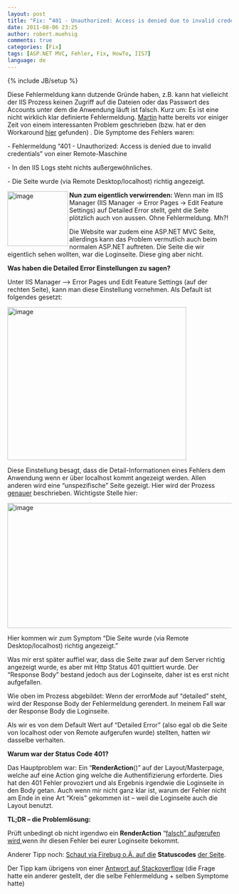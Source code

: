 ```yaml
---
layout: post
title: "Fix: “401 - Unauthorized: Access is denied due to invalid credentials” bei ASP.NET MVC & IIS 7"
date: 2011-08-06 23:25
author: robert.muehsig
comments: true
categories: [Fix]
tags: [ASP.NET MVC, Fehler, Fix, HowTo, IIS7]
language: de
---
```

{% include JB/setup %}
<p>Diese Fehlermeldung kann dutzende Gründe haben, z.B. kann hat vielleicht der IIS Prozess keinen Zugriff auf die Dateien oder das Passwort des Accounts unter dem die Anwendung läuft ist falsch. Kurz um: Es ist eine nicht wirklich klar definierte Fehlermeldung. <a href="http://www.uniquesoftware.de/Blog/de/post/2011/07/22/Access-denied-due-to-invalid-credentials-aber-nur-manchmal.aspx">Martin</a> hatte bereits vor einiger Zeit von einem interessanten Problem geschrieben (bzw. hat er den Workaround <a href="http://blog.yeticode.co.uk/2011/03/iis7-iis-express-401-access-is-denied-due-to-invalid-credentials-issue/">hier</a> gefunden) . Die Symptome des Fehlers waren:</p> <p>- Fehlermeldung “401 - Unauthorized: Access is denied due to invalid credentials” von einer Remote-Maschine</p> <p>- In den IIS Logs steht nichts außergewöhnliches.</p> <p>- Die Seite wurde (via Remote Desktop/localhost) richtig angezeigt.</p> <p><a href="{{BASE_PATH}}/assets/wp-images-de/image1322.png"><img style="background-image: none; border-bottom: 0px; border-left: 0px; padding-left: 0px; padding-right: 0px; display: inline; float: left; border-top: 0px; border-right: 0px; padding-top: 0px" title="image" border="0" alt="image" align="left" src="{{BASE_PATH}}/assets/wp-images-de/image_thumb504.png" width="136" height="123"></a><strong>Nun zum eigentlich verwirrenden:</strong> Wenn man im IIS Manager (IIS Manager -&gt; Error Pages -&gt; Edit Feature Settings) auf Detailed Error stellt, geht die Seite plötzlich auch von aussen. Ohne Fehlermeldung. Mh?!</p> <p>Die Website war zudem eine ASP.NET MVC Seite, allerdings kann das Problem vermutlich auch beim normalen ASP.NET auftreten. Die Seite die wir eigentlich sehen wollten, war die Loginseite. Diese ging aber nicht.</p> <p><strong>Was haben die Detailed Error Einstellungen zu sagen?</strong></p> <p>Unter IIS Manager –&gt; Error Pages und Edit Feature Settings (auf der rechten Seite), kann man diese Einstellung vornehmen. Als Default ist folgendes gesetzt:</p> <p><a href="{{BASE_PATH}}/assets/wp-images-de/image1323.png"><img style="background-image: none; border-bottom: 0px; border-left: 0px; padding-left: 0px; padding-right: 0px; display: inline; border-top: 0px; border-right: 0px; padding-top: 0px" title="image" border="0" alt="image" src="{{BASE_PATH}}/assets/wp-images-de/image_thumb505.png" width="402" height="344"></a></p> <p>Diese Einstellung besagt, dass die Detail-Informationen eines Fehlers dem Anwendung wenn er über localhost kommt angezeigt werden. Allen anderen wird eine “unspezifische” Seite gezeigt. Hier wird der Prozess <a href="http://learn.iis.net/page.aspx/267/how-to-use-http-detailed-errors-in-iis-70/">genauer</a> beschrieben. Wichtigste Stelle hier:</p> <p><a href="{{BASE_PATH}}/assets/wp-images-de/image1324.png"><img style="background-image: none; border-bottom: 0px; border-left: 0px; padding-left: 0px; padding-right: 0px; display: inline; border-top: 0px; border-right: 0px; padding-top: 0px" title="image" border="0" alt="image" src="{{BASE_PATH}}/assets/wp-images-de/image_thumb506.png" width="544" height="281"></a></p> <p>Hier kommen wir zum Symptom “Die Seite wurde (via Remote Desktop/localhost) richtig angezeigt.”</p> <p>Was mir erst später auffiel war, dass die Seite zwar auf dem Server richtig angezeigt wurde, es aber mit Http Status 401 quittiert wurde. Der “Response Body” bestand jedoch aus der Loginseite, daher ist es erst nicht aufgefallen.</p> <p>Wie oben im Prozess abgebildet: Wenn der errorMode auf “detailed” steht, wird der Response Body der Fehlermeldung gerendert. In meinem Fall war der Response Body die Loginseite.</p> <p>Als wir es von dem Default Wert auf “Detailed Error” (also egal ob die Seite von localhost oder von Remote aufgerufen wurde) stellten, hatten wir dasselbe verhalten.</p> <p><strong>Warum war der Status Code 401?</strong></p> <p>Das Hauptproblem war: Ein “<strong>RenderAction</strong>()” auf der Layout/Masterpage, welche auf eine Action ging welche die Authentifizierung erforderte. Dies hat den 401 Fehler provoziert und als Ergebnis irgendwie die Loginseite in den Body getan. Auch wenn mir nicht ganz klar ist, warum der Fehler nicht am Ende in eine Art “Kreis” gekommen ist – weil die Loginseite auch die Layout benutzt. </p> <p><strong>TL;DR – die Problemlösung:</strong></p> <p>Prüft unbedingt ob nicht irgendwo ein <strong>RenderAction</strong> “<u>falsch” aufgerufen wird </u>wenn ihr diesen Fehler bei eurer Loginseite bekommt. </p> <p>Anderer Tipp noch: <u>Schaut via Firebug o.Ä. auf die</u> <strong>Statuscodes</strong> <u>der Seite</u>.</p> <p>Der Tipp kam übrigens von einer <a href="http://serverfault.com/questions/137073/401-unauthorized-on-server-2008-r2-iis-7-5">Antwort auf Stackoverflow</a> (die Frage hatte ein anderer gestellt, der die selbe Fehlermeldung + selben Symptome hatte)</p>
